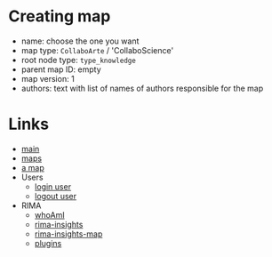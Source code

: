 # Creating map

+ name: choose the one you want
+ map type: `CollaboArte` / 'CollaboScience'
+ root node type: `type_knowledge`
+ parent map ID: empty
+ map version: 1
+ authors: text with list of names of authors responsible for the map

# Links

+ [main](http://KnAllEdge.org/app/index-dev.html#/)
+ [maps](http://KnAllEdge.org/app/index-dev.html#/maps)
+ [a map](http://knalledge.org/app/index-dev.html#/map/id/5566f25867a6d01e65beddde)
+ Users
    + [login user](http://knalledge.org/app/index-dev.html#/login/iAmId/556760847125996dc1a4a241)
    + [logout user](http://knalledge.org/app/index-dev.html#/logout)
+ RIMA
    + [whoAmI](http://KnAllEdge.org/app/index-dev.html#/whoAmI)
    + [rima-insights](http://KnAllEdge.org/app/index-dev.html#/rima-insights)
    + [rima-insights-map](http://KnAllEdge.org/app/index-dev.html#/rima-insights-map)
    + [plugins](http://KnAllEdge.org/app/index-dev.html#/plugins)
